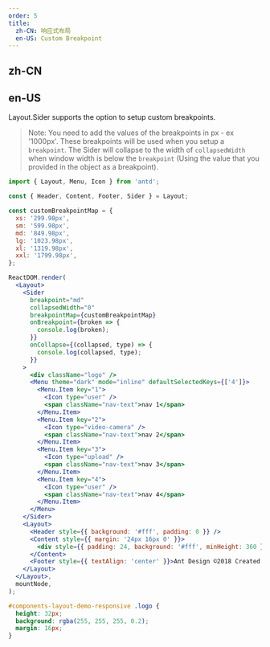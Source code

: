 ```yaml
---
order: 5
title:
  zh-CN: 响应式布局
  en-US: Custom Breakpoint
---
```


## zh-CN

<!-- Layout.Sider 支持响应式布局。

> 说明：配置 `breakpoint` 属性即生效，视窗宽度小于 `breakpoint` 时 Sider 缩小为 `collapsedWidth` 宽度，若将 `collapsedWidth` 设置为零，会出现特殊 trigger。 -->

## en-US

Layout.Sider supports the option to setup custom breakpoints.

> Note: You need to add the values of the breakpoints in px - ex '1000px'. These breakpoints will be used when you setup a `breakpoint`. The Sider will collapse to the width of `collapsedWidth` when window width is below the `breakpoint` (Using the value that you provided in the object as a breakpoint).

```jsx
import { Layout, Menu, Icon } from 'antd';

const { Header, Content, Footer, Sider } = Layout;

const customBreakpointMap = {
  xs: '299.98px',
  sm: '599.98px',
  md: '849.98px',
  lg: '1023.98px',
  xl: '1319.98px',
  xxl: '1799.98px',
};

ReactDOM.render(
  <Layout>
    <Sider
      breakpoint="md"
      collapsedWidth="0"
      breakpointMap={customBreakpointMap}
      onBreakpoint={broken => {
        console.log(broken);
      }}
      onCollapse={(collapsed, type) => {
        console.log(collapsed, type);
      }}
    >
      <div className="logo" />
      <Menu theme="dark" mode="inline" defaultSelectedKeys={['4']}>
        <Menu.Item key="1">
          <Icon type="user" />
          <span className="nav-text">nav 1</span>
        </Menu.Item>
        <Menu.Item key="2">
          <Icon type="video-camera" />
          <span className="nav-text">nav 2</span>
        </Menu.Item>
        <Menu.Item key="3">
          <Icon type="upload" />
          <span className="nav-text">nav 3</span>
        </Menu.Item>
        <Menu.Item key="4">
          <Icon type="user" />
          <span className="nav-text">nav 4</span>
        </Menu.Item>
      </Menu>
    </Sider>
    <Layout>
      <Header style={{ background: '#fff', padding: 0 }} />
      <Content style={{ margin: '24px 16px 0' }}>
        <div style={{ padding: 24, background: '#fff', minHeight: 360 }}>content</div>
      </Content>
      <Footer style={{ textAlign: 'center' }}>Ant Design ©2018 Created by Ant UED</Footer>
    </Layout>
  </Layout>,
  mountNode,
);
```

```css
#components-layout-demo-responsive .logo {
  height: 32px;
  background: rgba(255, 255, 255, 0.2);
  margin: 16px;
}
```
